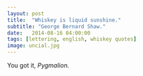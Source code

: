 ```yaml
---
layout: post
title:  "Whiskey is liquid sunshine."
subtitle: "George Bernard Shaw."
date:   2014-08-16 04:00:00
tags: [lettering, english, whiskey quotes]
image: uncial.jpg
---
```


You got it, <em>Pygmalion.</em> 
